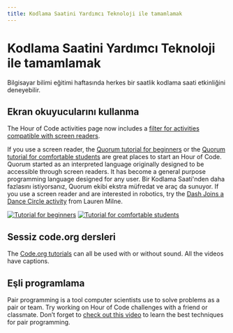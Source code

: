 ```yaml
---
title: Kodlama Saatini Yardımcı Teknoloji ile tamamlamak
---
```


# Kodlama Saatini Yardımcı Teknoloji ile tamamlamak

Bilgisayar bilimi eğitimi haftasında herkes bir saatlik kodlama saati etkinliğini deneyebilir.

## Ekran okuyucularını kullanma

The Hour of Code activities page now includes a [filter for activities compatible with screen readers](https://hourofcode.com/us/learn?platform=screenreader).

If you use a screen reader, the [Quorum tutorial for beginners](https://quorumlanguage.com/hourofcode/astro1.html) or the [Quorum tutorial for comfortable students](https://quorumlanguage.com/hourofcode/part1.html) are great places to start an Hour of Code. Quorum started as an interpreted language originally designed to be accessible through screen readers. It has become a general purpose programming language designed for any user. Bir Kodlama Saati'nden daha fazlasını istiyorsanız, Quorum ekibi ekstra müfredat ve araç da sunuyor. If you use a screen reader and are interested in robotics, try the [Dash Joins a Dance Circle activity](https://milnel2.github.io/blocks4alliOS/danceCircle1.html) from Lauren Milne.

[![Tutorial for beginners](https://code.org/images/fill-480x360/tutorials/hoc2017/quorum_astronomy.jpg)](https://quorumlanguage.com/hourofcode/astro1.html) [![Tutorial for comfortable students](https://code.org/images/fill-480x360/quorum.jpg)](https://quorumlanguage.com/hourofcode/part1.html)

## Sessiz code.org dersleri

The [Code.org tutorials](https://studio.code.org/courses) can all be used with or without sound. All the videos have captions.

## Eşli programlama

Pair programming is a tool computer scientists use to solve problems as a pair or team. Try working on Hour of Code challenges with a friend or classmate. Don’t forget to [check out this video](https://www.youtube.com/watch?v=vgkahOzFH2Q) to learn the best techniques for pair programming.
